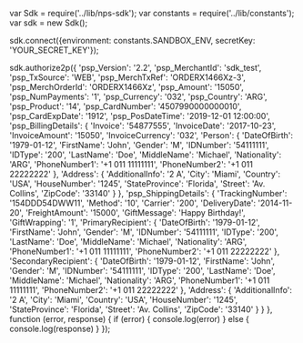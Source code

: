 var Sdk = require('../lib/nps-sdk');
var constants = require('../lib/constants');
var sdk = new Sdk();

sdk.connect({environment: constants.SANDBOX_ENV,
            secretKey: 'YOUR_SECRET_KEY'});

sdk.authorize2p({
    'psp_Version': '2.2',
    'psp_MerchantId': 'sdk_test',
    'psp_TxSource': 'WEB',
    'psp_MerchTxRef': 'ORDERX1466Xz-3',
    'psp_MerchOrderId': 'ORDERX1466Xz',
    'psp_Amount': '15050',
    'psp_NumPayments': '1',
    'psp_Currency': '032',
    'psp_Country': 'ARG',
    'psp_Product': '14',
    'psp_CardNumber': '4507990000000010',
    'psp_CardExpDate': '1912',
    'psp_PosDateTime': '2019-12-01 12:00:00',
    'psp_BillingDetails': {
        'Invoice': '54877555',
        'InvoiceDate': '2017-10-23',
        'InvoiceAmount': '15050',
        'InvoiceCurrency': '032',
        'Person': {
            'DateOfBirth': '1979-01-12',
            'FirstName': 'John',
            'Gender': 'M',
            'IDNumber': '54111111',
            'IDType': '200',
            'LastName': 'Doe',
            'MiddleName': 'Michael',
            'Nationality': 'ARG',
            'PhoneNumber1': '+1 011 11111111',
            'PhoneNumber2': '+1 011 22222222'
            },
        'Address': {
            'AdditionalInfo': '2 A',
            'City': 'Miami',
            'Country': 'USA',
            'HouseNumber': '1245',
            'StateProvince': 'Florida',
            'Street': 'Av. Collins',
            'ZipCode': '33140'
            }
    },
    'psp_ShippingDetails': {
        'TrackingNumber': '154DDD54DWW11',
        'Method': '10',
        'Carrier': '200',
        'DeliveryDate': '2014-11-20',
        'FreightAmount': '15000',
        'GiftMessage': 'Happy Birthday!',
        'GiftWrapping': '1',
        'PrimaryRecipient': {
            'DateOfBirth': '1979-01-12',
            'FirstName': 'John',
            'Gender': 'M',
            'IDNumber': '54111111',
            'IDType': '200',
            'LastName': 'Doe',
            'MiddleName': 'Michael',
            'Nationality': 'ARG',
            'PhoneNumber1': '+1 011 11111111',
            'PhoneNumber2': '+1 011 22222222'
            },
        'SecondaryRecipient': {
            'DateOfBirth': '1979-01-12',
            'FirstName': 'John',
            'Gender': 'M',
            'IDNumber': '54111111',
            'IDType': '200',
            'LastName': 'Doe',
            'MiddleName': 'Michael',
            'Nationality': 'ARG',
            'PhoneNumber1': '+1 011 11111111',
            'PhoneNumber2': '+1 011 22222222'
            },
        'Address': {
            'AdditionalInfo': '2 A',
            'City': 'Miami',
            'Country': 'USA',
            'HouseNumber': '1245',
            'StateProvince': 'Florida',
            'Street': 'Av. Collins',
            'ZipCode': '33140'
            }
    }
},
function (error, response) { 
    if (error) {
        console.log(error)
    } else { 
        console.log(response)
    }
});


